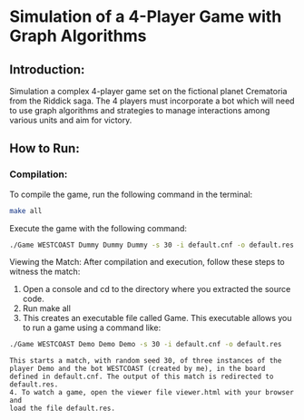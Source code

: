 # Simulation of a 4-Player Game with Graph Algorithms

## Introduction:

Simulation a complex 4-player game set on the fictional planet Crematoria from the Riddick saga. The 4 players must incorporate a bot which will need to use graph algorithms and strategies to manage interactions among various units and aim for victory.

## How to Run:

### Compilation:

To compile the game, run the following command in the terminal:
```bash
make all
```

Execute the game with the following command:
```bash
./Game WESTCOAST Dummy Dummy Dummy -s 30 -i default.cnf -o default.res
```

Viewing the Match:
After compilation and execution, follow these steps to witness the match:

1. Open a console and cd to the directory where you extracted the source code.
2. Run make all
3. This creates an executable file called Game. This executable allows you to run
a game using a command like:
```bash
./Game WESTCOAST Demo Demo Demo -s 30 -i default.cnf -o default.res
```
    This starts a match, with random seed 30, of three instances of the player Demo and the bot WESTCOAST (created by me), in the board defined in default.cnf. The output of this match is redirected to
    default.res.
    4. To watch a game, open the viewer file viewer.html with your browser and
    load the file default.res.
